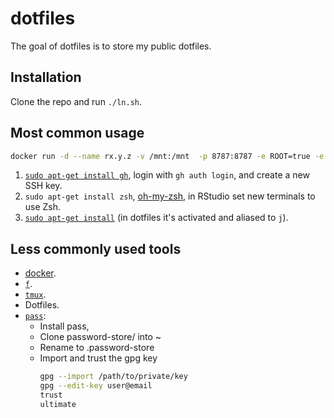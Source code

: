 # dotfiles

The goal of dotfiles is to store my public dotfiles.

## Installation

Clone the repo and run `./ln.sh`.

## Most common usage

```bash
docker run -d --name rx.y.z -v /mnt:/mnt  -p 8787:8787 -e ROOT=true -e PASSWORD='secret' rocker/verse:x.y.z
```

1. [`sudo apt-get install gh`](https://cli.github.com/), login with `gh auth login`, and create a new SSH key.
1. `sudo apt-get install zsh`, [oh-my-zsh](https://ohmyz.sh/), in RStudio set new terminals to use Zsh.
1. [`sudo apt-get install`](https://github.com/wting/autojump) (in dotfiles it's activated and aliased to `j`).

## Less commonly used tools

* [docker](https://docs.docker.com/engine/install/ubuntu/#install-using-the-repository).
* [`f`](https://github.com/dylanaraps/fff).
* [`tmux`](https://tmuxcheatsheet.com/). 
* Dotfiles.
* [`pass`](https://www.passwordstore.org/): 
    * Install pass, 
    * Clone password-store/ into ~
    * Rename to .password-store
    * Import and trust the gpg key
      ```bash
      gpg --import /path/to/private/key
      gpg --edit-key user@email
      trust
      ultimate
      ```

